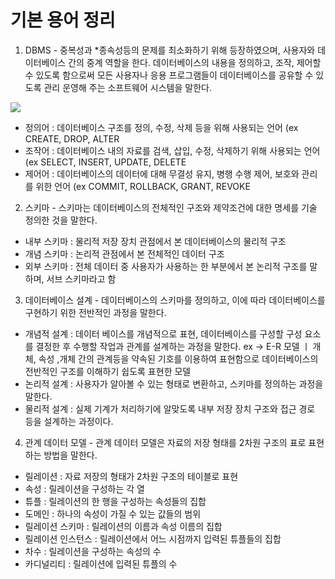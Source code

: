 # 기본 용어 정리

1. DBMS - 중복성과 *종속성등의 문제를 최소화하기 위해 등장하였으며, 사용자와 데이터베이스 간의 중계 역할을 한다. 데이터베이스의 내용을 정의하고, 조작, 제어할 수 있도록 함으로써 모든 사용자나 응용 프로그램들이 데이터베이스를 공유할 수 있도록 관리 운영해 주는 소프트웨어 시스템을 말한다.

![](/images/dbms.png)

 - 정의어 : 데이터베이스 구조를 정의, 수정, 삭제 등을 위해 사용되는 언어 (ex CREATE, DROP, ALTER
 - 조작어 : 데이터베이스 내의 자료를 검색, 삽입, 수정, 삭제하기 위해 사용되는 언어 (ex SELECT, INSERT, UPDATE, DELETE
 - 제어어 : 데이터베이스의 데이터에 대해 무결성 유지, 병행 수행 제어, 보호와 관리를 위한 언어 (ex COMMIT, ROLLBACK, GRANT, REVOKE

2. 스키마 - 스키마는 데이터베이스의 전체적인 구조와 제약조건에 대한 명세를 기술 정의한 것을 말한다.

 - 내부 스키마 : 물리적 저장 장치 관점에서 본 데이터베이스의 물리적 구조
 - 개념 스키마 : 논리적 관점에서 본 전체적인 데이터 구조
 - 외부 스키마 : 전체 데이터 중 사용자가 사용하는 한 부분에서 본 논리적 구조를 말하며, 서브 스키마라고 함

3. 데이터베이스 설계 - 데이터베이스의 스키마를 정의하고, 이에 따라 데이터베이스를 구현하기 위한 전반적인 과정을 말한다.
 - 개념적 설계 : 데이터 베이스를 개념적으로 표현, 데이터베이스를 구성할 구성 요소를 결정한 후 수행할 작업과 관계를 설계하는 과정을 말한다.
   ex -> E-R 모델 ㅣ 개체, 속성 ,개체 간의 관계등을 약속된 기호를 이용하여 표현함으로 데이터베이스의 전반적인 구조를 이해하기 쉽도록 표현한 모델
 - 논리적 설계 : 사용자가 알아볼 수 있는 형태로 변환하고, 스키마를 정의하는 과정을 말한다.
 - 물리적 설계 : 실제 기계가 처리하기에 알맞도록 내부 저장 장치 구조와 접근 경로 등을 설계하는 과정이다.

4. 관계 데이터 모델 - 관계 데이터 모델은 자료의 저장 형태를 2차원 구조의 표로 표현하는 방법을 말한다.
 - 릴레이션 : 자료 저장의 형태가 2차원 구조의 테이블로 표현
 - 속성 : 릴레이션을 구성하는 각 열
 - 튜플 : 릴레이션의 한 행을 구성하는 속성들의 집합
 - 도메인 : 하나의 속성이 가질 수 있는 값들의 범위
 - 릴레이션 스키마 : 릴레이션의 이름과 속성 이름의 집합
 - 릴레이션 인스턴스 : 릴레이션에서 어느 시점까지 입력된 튜플들의 집합
 - 차수 : 릴레이션을 구성하는 속성의 수
 - 카디널리티 : 릴레이션에 입력된 튜플의 수

